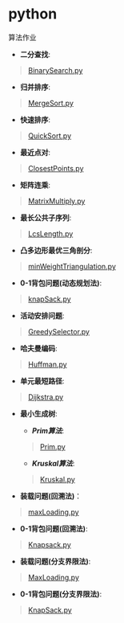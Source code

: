 # python

算法作业

* **二分查找**:

>[BinarySearch.py](demo_1/BinarySearch/BinarySearch.py)

* **归并排序**:

 >[MergeSort.py](demo_1/MergeSort/MergeSort.py)

* **快速排序**:

 >[QuickSort.py](demo_1/QuickSort/QuickSort.py)

* **最近点对**:

 >[ClosestPoints.py](demo_1/ClosestPair/closestPoints.py)

* **矩阵连乘**:

 >[MatrixMultiply.py](demo_2/MatrixMultiply/MatrixMultiply.py)

* **最长公共子序列**:
  
 >[LcsLength.py](demo_2/LcsLength/LcsLength.py)

* **凸多边形最优三角剖分**:
  
 >[minWeightTriangulation.py](demo_2/minWeightTriangulation/minWeightTriangulation.py)

* **0-1背包问题(动态规划法)**:
  
 >[knapSack.py](demo_2/KnapSack/knapSack.py)

* **活动安排问题**:
  
 >[GreedySelector.py](demo_3/GreedySelector/GreedySelector.py)

* **哈夫曼编码**:
  
 >[Huffman.py](demo_3/Huffman/Huffman.py)

* **单元最短路径**:

 >[Dijkstra.py](demo_3/Dijkstra/Dijkstra.py)

* **最小生成树**:
   * ***Prim算法***:
  
   > [Prim.py](demo_3/MinTree/Prim/Prim.py)
   * ***Kruskal算法***:
 
   > [Kruskal.py](demo_3/MinTree/Kruskal/Kruskal.py)

* **装载问题(回溯法)**：
  
 >[maxLoading.py](demo_4/MaxLoading/maxLoading.py)

* **0-1背包问题(回溯法)**:
  
 >[Knapsack.py](demo_4/Knapsack/Knapsack.py)

* **装载问题(分支界限法)**:
  
 >[MaxLoading.py](demo_5/MaxLoading/maxLoading.py)

* **0-1背包问题(分支界限法)**:
  
 >[KnapSack.py](demo_5/KnapSack/KnapSack.py)

